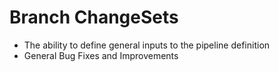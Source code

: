 # Branch ChangeSets 
- The ability to define general inputs to the pipeline definition
- General Bug Fixes and Improvements
